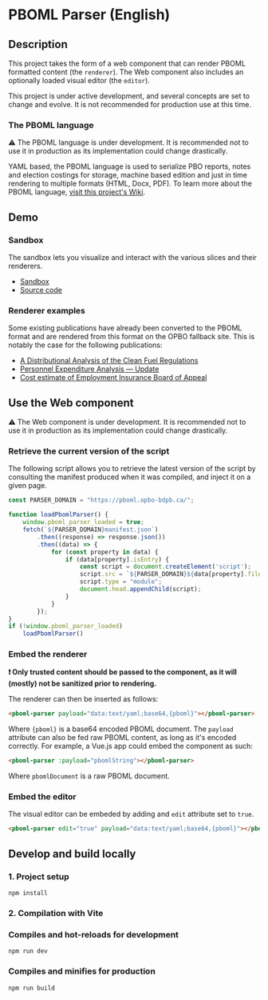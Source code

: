 # PBOML Parser (English)

## Description

This project takes the form of a web component that can render PBOML formatted content (the `renderer`). The Web component also includes an optionally loaded visual editor (the `editor`).

This project is under active development, and several concepts are set to change and evolve. It is not recommended for production use at this time.

### The PBOML language

⚠️ The PBOML language is under development. It is recommended not to use it in production as its implementation could change drastically.

YAML based, the PBOML language is used to serialize PBO reports, notes and election costings for storage, machine based edition and just in time rendering to multiple formats (HTML, Docx, PDF). To learn more about the PBOML language, [visit this project's Wiki](https://github.com/pbo-dpb/pboml-parser--parseur-pboml/wiki).

## Demo

### Sandbox

The sandbox lets you visualize and interact with the various slices and their renderers.

- [Sandbox](https://pboml-sandbox--bac-a-sable-pboml.opbo-bdpb.ca/)
- [Source code](https://github.com/pbo-dpb/pboml-sandbox--bac-a-sable-pboml)

### Renderer examples

Some existing publications have already been converted to the PBOML format and are rendered from this format on the OPBO fallback site. This is notably the case for the following publications:

- [A Distributional Analysis of the Clean Fuel Regulations](https://fallback--repli.pbo-dpb.ca/en/publications/RP-2324-004-S--distributional-analysis-clean-fuel-regulations--analyse-distributive-reglement-combustibles-propres)
- [Personnel Expenditure Analysis — Update](https://fallback--repli.pbo-dpb.ca/en/publications/RP-2324-002-S--personnel-expenditure-analysis-update--examen-depenses-personnel-mise-jour)
- [Cost estimate of Employment Insurance Board of Appeal](https://fallback--repli.pbo-dpb.ca/en/publications/LEG-2324-004-M--cost-estimate-employment-insurance-board-appeal--estimation-cout-conseil-appel-assurance-emploi)

## Use the Web component

⚠️ The Web component is under development. It is recommended not to use it in production as its implementation could change drastically.

### Retrieve the current version of the script

The following script allows you to retrieve the latest version of the script by consulting the manifest produced when it was compiled, and inject it on a given page.

```js
const PARSER_DOMAIN = "https://pboml.opbo-bdpb.ca/";

function loadPbomlParser() {
    window.pboml_parser_loaded = true;
    fetch(`${PARSER_DOMAIN}manifest.json`)
        .then((response) => response.json())
        .then((data) => {
            for (const property in data) {
                if (data[property].isEntry) {
                    const script = document.createElement('script');
                    script.src = `${PARSER_DOMAIN}${data[property].file}`;
                    script.type = "module";
                    document.head.appendChild(script);
                }
            }
        });
}
if (!window.pboml_parser_loaded)
    loadPbomlParser()
```

### Embed the renderer

**❗ Only trusted content should be passed to the component, as it will (mostly) not be sanitized prior to rendering.**

The renderer can then be inserted as follows:

```html
<pboml-parser payload="data:text/yaml;base64,{pboml}"></pboml-parser>
```

Where `{pboml}` is a base64 encoded PBOML document. The `payload` attribute can also be fed raw PBOML content, as long as it's encoded correctly. For example, a Vue.js app could embed the component as such:

```html
<pboml-parser :payload="pbomlString"></pboml-parser>
```

Where `pbomlDocument` is a raw PBOML document.

### Embed the editor

The visual editor can be embeded by adding and `edit` attribute set to `true`.

```html
<pboml-parser edit="true" payload="data:text/yaml;base64,{pboml}"></pboml-parser>
```

## Develop and build locally

### 1. Project setup
```
npm install
```

### 2. Compilation with Vite

### Compiles and hot-reloads for development
```
npm run dev
```

### Compiles and minifies for production
```
npm run build
```
